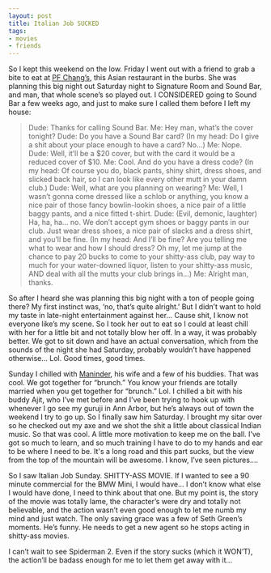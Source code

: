 ```yaml
---
layout: post
title: Italian Job SUCKED
tags:
- movies
- friends
---
```

So I kept this weekend on the low. Friday I went out with a friend to grab a bite to eat at [PF Chang’s](http://www.pfchangs.com/), this Asian restaurant in the burbs. She was planning this big night out Saturday night to Signature Room and Sound Bar, and man, that whole scene’s so played out. I CONSIDERED going to Sound Bar a few weeks ago, and just to make sure I called them before I left my house:

> 
> Dude: Thanks for calling Sound Bar.
> Me: Hey man, what’s the cover tonight?
> Dude: Do you have a Sound Bar card?
> (In my head: Do I give a shit about your place enough to have a card? No...)
> Me: Nope.
> Dude: Well, it’ll be a $20 cover, but with the card it would be a reduced cover of $10.
> Me: Cool. And do you have a dress code?
> (In my head: Of course you do, black pants, shiny shirt, dress shoes, and slicked back hair, so I can look like every other mutt in your damn club.)
> Dude: Well, what are you planning on wearing?
> Me: Well, I wasn’t gonna come dressed like a schlob or anything, you know a nice pair of those fancy bowlin-lookin shoes, a nice pair of a little baggy pants, and a nice fitted t-shirt.
> Dude: (Evil, demonic, laughter) Ha, ha, ha... no. We don’t accept gym shoes or baggy pants in our club. Just wear dress shoes, a nice pair of slacks and a dress shirt, and you’ll be fine.
> (In my head: And I’ll be fine? Are you telling me what to wear and how I should dress? Oh my, let me jump at the chance to pay 20 bucks to come to your shitty-ass club, pay way to much for your water-downed liquor, listen to your shitty-ass music, AND deal with all the mutts your club brings in...)
> Me: Alright man, thanks.
> 

So after I heard she was planning this big night with a ton of people going there? My first instinct was, ‘no, that’s quite alright.’ But I didn’t want to hold my taste in late-night entertainment against her... Cause shit, I know not everyone like’s my scene. So I took her out to eat so I could at least chill with her for a little bit and not totally blow her off. In a way, it was probably better. We got to sit down and have an actual conversation, which from the sounds of the night she had Saturday, probably wouldn’t have happened otherwise... Lol. Good times, good times.

Sunday I chilled with [Maninder](http://www.tablasoul.com/), his wife and a few of his buddies. That was cool. We got together for “brunch.” You know your friends are totally married when you get together for “brunch.” Lol. I chilled a bit with his buddy Ajit, who I’ve met before and I’ve been trying to hook up with whenever I go see my guruji in Ann Arbor, but he’s always out of town the weekend I try to go up. So I finally saw him Saturday. I brought my sitar over so he checked out my axe and we shot the shit a little about classical Indian music. So that was cool. A little more motivation to keep me on the ball. I’ve got so much to learn, and so much training I have to do to my hands and ear to be where I need to be. It's a long road and this part sucks, but the view from the top of the mountain will be awesome. I know, I’ve seen pictures....

So I saw Italian Job Sunday. SHITTY-ASS MOVIE. If I wanted to see a 90 minute commercial for the BMW Mini, I would have... I don’t know what else I would have done, I need to think about that one. But my point is, the story of the movie was totally lame, the character’s were dry and totally not believable, and the action wasn’t even good enough to let me numb my mind and just watch. The only saving grace was a few of Seth Green’s moments. He’s funny. He needs to get a new agent so he stops acting in shitty-ass movies.

I can’t wait to see Spiderman 2. Even if the story sucks (which it WON’T), the action’ll be badass enough for me to let them get away with it...
